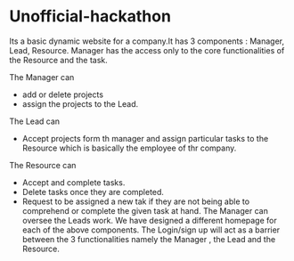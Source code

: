 # Unofficial-hackathon
Its a basic dynamic website for a company.It has 3 components  : Manager, Lead, Resource.
Manager has the access only to the core functionalities of the Resource and the task.

The Manager can 
* add or delete projects 
* assign the projects to the Lead.

The Lead can 
* Accept projects form th manager and assign particular tasks to the Resource which is basically the employee of thr company.

The Resource can
* Accept and complete tasks.
* Delete tasks once they are completed.
* Request to be assigned a new tak if they are not being able to comprehend or complete the given task at hand.
The Manager can oversee the Leads work. 
We have designed a different homepage for each of the above components.
The Login/sign up will act as a barrier between the 3 functionalities namely the Manager , the Lead and the Resource.
